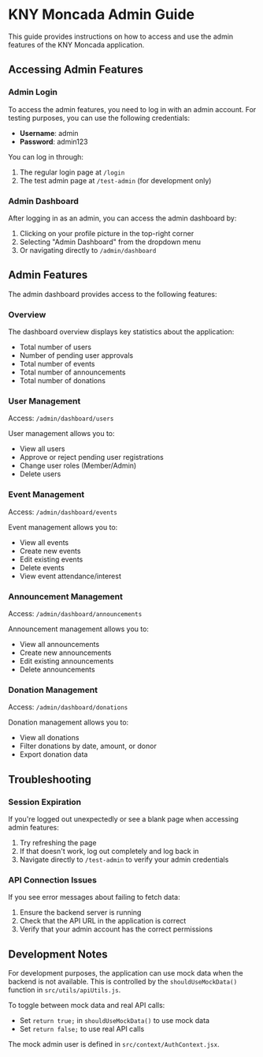 # KNY Moncada Admin Guide

This guide provides instructions on how to access and use the admin features of the KNY Moncada application.

## Accessing Admin Features

### Admin Login

To access the admin features, you need to log in with an admin account. For testing purposes, you can use the following credentials:

- **Username**: admin
- **Password**: admin123

You can log in through:
1. The regular login page at `/login`
2. The test admin page at `/test-admin` (for development only)

### Admin Dashboard

After logging in as an admin, you can access the admin dashboard by:

1. Clicking on your profile picture in the top-right corner
2. Selecting "Admin Dashboard" from the dropdown menu
3. Or navigating directly to `/admin/dashboard`

## Admin Features

The admin dashboard provides access to the following features:

### Overview

The dashboard overview displays key statistics about the application:
- Total number of users
- Number of pending user approvals
- Total number of events
- Total number of announcements
- Total number of donations

### User Management

Access: `/admin/dashboard/users`

User management allows you to:
- View all users
- Approve or reject pending user registrations
- Change user roles (Member/Admin)
- Delete users

### Event Management

Access: `/admin/dashboard/events`

Event management allows you to:
- View all events
- Create new events
- Edit existing events
- Delete events
- View event attendance/interest

### Announcement Management

Access: `/admin/dashboard/announcements`

Announcement management allows you to:
- View all announcements
- Create new announcements
- Edit existing announcements
- Delete announcements

### Donation Management

Access: `/admin/dashboard/donations`

Donation management allows you to:
- View all donations
- Filter donations by date, amount, or donor
- Export donation data

## Troubleshooting

### Session Expiration

If you're logged out unexpectedly or see a blank page when accessing admin features:

1. Try refreshing the page
2. If that doesn't work, log out completely and log back in
3. Navigate directly to `/test-admin` to verify your admin credentials

### API Connection Issues

If you see error messages about failing to fetch data:

1. Ensure the backend server is running
2. Check that the API URL in the application is correct
3. Verify that your admin account has the correct permissions

## Development Notes

For development purposes, the application can use mock data when the backend is not available. This is controlled by the `shouldUseMockData()` function in `src/utils/apiUtils.js`.

To toggle between mock data and real API calls:
- Set `return true;` in `shouldUseMockData()` to use mock data
- Set `return false;` to use real API calls

The mock admin user is defined in `src/context/AuthContext.jsx`. 